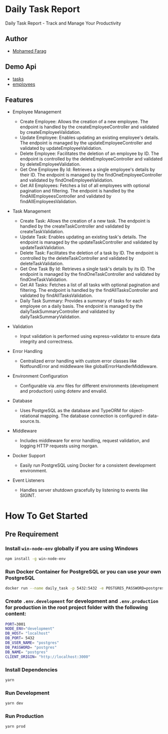 
# Daily Task Report

Daily Task Report - Track and Manage Your Productivity


## Author

- [Mohamed Farag](https://github.com/MohamedFarag107)


## Demo Api

- [tasks](http://api.mfarag.me/api/v1/tasks)
- [employees](http://api.mfarag.me/api/v1/employees)


## Features

- Employee Management

    - Create Employee: Allows the creation of a new employee. The endpoint is handled by the createEmployeeController and validated by createEmployeeValidation.
    - Update Employee: Enables updating an existing employee's details. The endpoint is managed by the updateEmployeeController and validated by updateEmployeeValidation.
    - Delete Employee: Facilitates the deletion of an employee by ID. The endpoint is controlled by the deleteEmployeeController and validated by deleteEmployeeValidation.
    - Get One Employee By Id: Retrieves a single employee's details by their ID. The endpoint is managed by the findOneEmployeeController and validated by findOneEmployeeValidation.
    - Get All Employees: Fetches a list of all employees with optional pagination and filtering. The endpoint is handled by the findAllEmployeesController and validated by findAllEmployeesValidation.

- Task Management

    - Create Task: Allows the creation of a new task. The endpoint is handled by the    createTaskController and validated by createTaskValidation.
    - Update Task: Enables updating an existing task's details. The endpoint is managed by the updateTaskController and validated by updateTaskValidation.
    - Delete Task: Facilitates the deletion of a task by ID. The endpoint is controlled by the deleteTaskController and validated by deleteTaskValidation.
    - Get One Task By Id: Retrieves a single task's details by its ID. The endpoint is managed by the findOneTaskController and validated by findOneTaskValidation.
    - Get All Tasks: Fetches a list of all tasks with optional pagination and filtering. The endpoint is handled by the findAllTasksController and validated by findAllTasksValidation.
    - Daily Task Summary: Provides a summary of tasks for each employee on a daily basis. The endpoint is managed by the dailyTaskSummaryController and validated by dailyTaskSummaryValidation.

- Validation

    - Input validation is performed using express-validator to ensure data integrity and correctness.

- Error Handling

    - Centralized error handling with custom error classes like NotfoundError and middleware like globalErrorHandlerMiddleware.

- Environment Configuration

    - Configurable via .env files for different environments (development and production) using dotenv and envalid.

- Database

    - Uses PostgreSQL as the database and TypeORM for object-relational mapping. The database connection is configured in data-source.ts.

- Middleware

    - Includes middleware for error handling, request validation, and logging HTTP requests using morgan.

- Docker Support

    - Easily run PostgreSQL using Docker for a consistent development environment.

- Event Listeners

    - Handles server shutdown gracefully by listening to events like SIGINT.



# How To Get Started

<!-- pre requirement -->

## Pre Requirement

### Install `win-node-env` globally if you are using Windows

```bash
npm install -g win-node-env
```

### Run Docker Container for PostgreSQL or you can use your own PostgreSQL

```bash
docker run --name daily_task -p 5432:5432 -e POSTGRES_PASSWORD=postgres -d postgres
```

### Create `.env.development` for development and `.env.production` for production in the root project folder with the following content:

```bash
PORT=3001
NODE_ENV="development"
DB_HOST= "localhost"
DB_PORT= 5432
DB_USER_NAME= "postgres"
DB_PASSWORD= "postgres"
DB_NAME= "postgres"
CLIENT_ORIGIN= "http://localhost:3000"
```

### Install Dependencies

```bash
yarn
```

### Run Development

```bash
yarn dev
```

### Run Production

```bash
yarn prod
```
